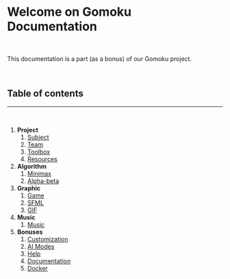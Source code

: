 # Welcome on Gomoku Documentation

<br>

This documentation is a part (as a bonus) of our Gomoku project.

<br>

## Table of contents

---

<br>

1. **Project**
	1. <a href="/gomoku/project/subject">Subject</a>
	2. <a href="/gomoku/project/team">Team</a>
	3. <a href="/gomoku/project/toolbox">Toolbox</a>
	4. <a href="/gomoku/project/resources">Resources</a>
2. **Algorithm**
	1. <a href="/gomoku/algorithm/minimax">Minimax</a>
	2. <a href="/gomoku/algorithm/alpha_beta">Alpha-beta</a>
3. **Graphic**
	1. <a href="/gomoku/graphic/game">Game</a>
	2. <a href="/gomoku/graphic/sfml">SFML</a>
	3. <a href="/gomoku/graphic/gif">GIF</a>
4. **Music**
	1. <a href="/gomoku/music/music">Music</a>
5. **Bonuses**
	1. <a href="/gomoku/bonuses/customization">Customization</a>
	2. <a href="/gomoku/bonuses/ai_modes">AI Modes</a>
	3. <a href="/gomoku/bonuses/help">Help</a>
	4. <a href="/gomoku/bonuses/documentation">Documentation</a>
	5. <a href="/gomoku/bonuses/docker">Docker</a>
